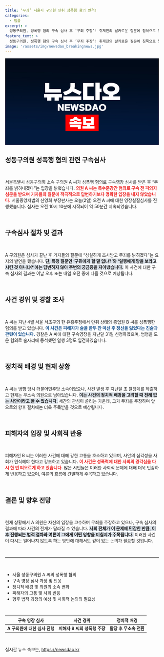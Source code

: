 ```yaml
---
title: ‘무죄’ 서울시 구의원 만취 성폭행 혐의 반격!
categories:
  - 법률
excerpt: >
  성동구의원, 성폭행 혐의 구속 심사 후 ‘무죄 주장’! 취재진의 날카로운 질문에 침묵으로 일관하며 반전의 조짐을 보이고 있다. 과연 그의 운명은?
feature_text: >
  성동구의원, 성폭행 혐의 구속 심사 후 ‘무죄 주장’! 취재진의 날카로운 질문에 침묵으로 일관하며 반전의 조짐을 보이고 있다. 과연 그의 운명은?
image: '/assets/img/newsdao_breakingnews.jpg'
---
```


<p><img src="/assets/img/newsdao_breakingnews.jpg" alt="ranknews 속보" /></p>

<h2 data-ke-size="size26">성동구의원 성폭행 혐의 관련 구속심사</h2>

<p data-ke-size="size16">&nbsp;</p>

<p>서울특별시 성동구의회 소속 구의원 A 씨가 성폭행 혐의로 구속영장 심사를 받은 후 “무죄를 밝혀내겠다”는 입장을 밝혔습니다. <b><span style="color: #ee2323;">의원 A 씨는 특수준강간 혐의로 구속 전 피의자 심문을 받으며 기자들의 질문에 적극적으로 답변하기보다 명확한 입장을 내지 않았습니다.</span></b> 서울중앙지법의 신영희 부장판사는 오늘(2일) 오전 A 씨에 대한 영장실질심사를 진행했습니다. 심사는 오전 10시 10분에 시작되어 약 50분간 지속되었습니다. </p>

<p data-ke-size="size16">&nbsp;</p>

<h2 data-ke-size="size26">구속심사 절차 및 결과</h2>

<p data-ke-size="size16">&nbsp;</p>

<p>A 구의원은 심사가 끝난 후 기자들의 질문에 “성실하게 조사받고 무죄를 밝히겠다”는 요지의 발언을 했습니다. <b><span style="background-color: #21538527;">단, 특정 질문인 ‘구민에게 할 말 없냐?’와 ‘일행에게 망을 보라고 시킨 것 아니냐?’에는 답변하지 않아 주변의 궁금증을 자아냈습니다.</span></b> 이 사건에 대한 구속 심사의 결과는 이날 오후 또는 내일 오전 중에 나올 것으로 예상됩니다. </p>

<p data-ke-size="size16">&nbsp;</p>

<h2 data-ke-size="size26">사건 경위 및 경찰 조사</h2>

<p data-ke-size="size16">&nbsp;</p>

<p>A 씨는 지난 4월 서울 서초구의 한 유흥주점에서 만취 상태의 종업원 B 씨를 성폭행한 혐의를 받고 있습니다. <b><span style="color: #1a5490;">이 사건은 피해자가 술을 한두 잔 마신 후 정신을 잃었다는 진술과 관련이 있습니다.</span></b> 경찰은 A 씨에 대한 구속영장을 지난달 31일 신청하였으며, 범행을 도운 혐의로 술자리에 동석했던 일행 3명도 입건하였습니다. </p>

<p data-ke-size="size16">&nbsp;</p>

<h2 data-ke-size="size26">정치적 배경 및 현재 상황</h2>

<p data-ke-size="size16">&nbsp;</p>

<p>A 씨는 범행 당시 더불어민주당 소속이었으나, 사건 발생 후 지난달 초 탈당계를 제출하고 현재는 무소속 의원으로 남아있습니다. <b><span style="background-color: #21538527;">이는 사건의 정치적 배경을 고려할 때 전례 없는 사안이라고 볼 수 있습니다.</span></b> 세간의 관심이 쏠리는 가운데, 그가 무죄를 주장하며 앞으로의 향후 절차에는 더욱 주목받을 것으로 예상됩니다. </p>

<p data-ke-size="size16">&nbsp;</p>

<h2 data-ke-size="size26">피해자의 입장 및 사회적 반응</h2>

<p data-ke-size="size16">&nbsp;</p>

<p>피해자인 B 씨는 이러한 사건에 대해 강한 고통을 호소하고 있으며, 사안의 심각성을 사회가 인식해야 한다고 강조하고 있습니다. <b><span style="color: #ee2323;">이 사건은 성폭력에 대한 사회의 경각심을 다시 한 번 떠오르게 하고 있습니다.</span></b> 많은 시민들은 이러한 사회적 문제에 대해 더욱 민감하게 반응하고 있으며, 여론의 흐름에 긴밀하게 주목하고 있습니다. </p>

<p data-ke-size="size16">&nbsp;</p>

<h2 data-ke-size="size26">결론 및 향후 전망</h2>

<p data-ke-size="size16">&nbsp;</p>

<p>현재 상황에서 A 의원은 자신의 입장을 고수하며 무죄를 주장하고 있으나, 구속 심사의 결과에 따라 사건의 전개가 달라질 수 있습니다. <b><span style="background-color: #21538527;">사회 전체가 이 문제에 민감한 만큼, 이후 진행되는 법적 절차와 여론이 그에게 어떤 영향을 미칠지가 주목됩니다.</span></b> 이러한 사건이 다시는 일어나지 않도록 하는 방안에 대해서도 깊이 있는 논의가 필요할 것입니다. </p>

<p data-ke-size="size16">&nbsp;</p>

<hr />

<p data-ke-size="size16">&nbsp;</p>

<ul>
    <li>서울 성동구의원 A 씨의 성폭행 혐의</li>
    <li>구속 영장 심사 과정 및 반응</li>
    <li>정치적 배경 및 의원의 소속 변화</li>
    <li>피해자의 고통 및 사회 반응</li>
    <li>향후 법적 과정의 예상 및 사회적 논의의 필요성</li>
</ul>

<p data-ke-size="size16">&nbsp;</p>

<table style="width: 100%; border-collapse: collapse;">
    <thead>
        <tr>
            <th style="text-align: center;"><b>구속 영장 심사</b></th>
            <th style="text-align: center;"><b>사건 경위</b></th>
            <th style="text-align: center;"><b>정치적 배경</b></th>
        </tr>
    </thead>
    <tbody>
        <tr>
            <td style="text-align: center; height: 17px;"><b>A 구의원에 대한 심사 진행</b></td>
            <td style="text-align: center; height: 17px;"><b>피해자 B 씨의 성폭행 주장</b></td>
            <td style="text-align: center; height: 17px;"><b>탈당 후 무소속 전환</b></td>
        </tr>
    </tbody>
</table>

<p data-ke-size="size16">&nbsp;</p>
실시간 뉴스 속보는, <a href="https://newsdao.kr" rel="dofollow">https://newsdao.kr</a>


